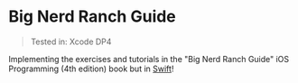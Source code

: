 # Big Nerd Ranch Guide

> Tested in: Xcode DP4

Implementing the exercises and tutorials in the "Big Nerd Ranch Guide" iOS
Programming (4th edition) book but in
[Swift](https://developer.apple.com/swift/)!
